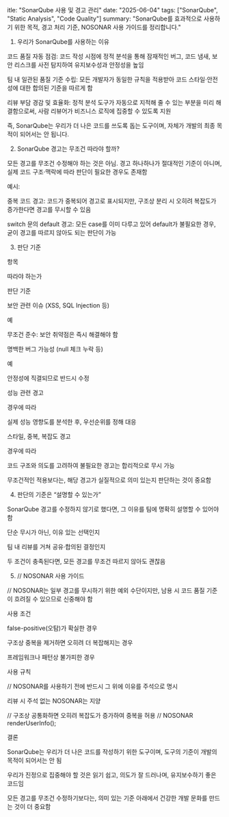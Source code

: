 itle: "SonarQube 사용 및 경고 관리"
date: "2025-06-04"
tags: ["SonarQube", "Static Analysis", "Code Quality"]
summary: "SonarQube를 효과적으로 사용하기 위한 목적, 경고 처리 기준, NOSONAR 사용 가이드를 정리합니다."

1. 우리가 SonarQube를 사용하는 이유

코드 품질 자동 점검: 코드 작성 시점에 정적 분석을 통해 잠재적인 버그, 코드 냄새, 보안 리스크를 사전 탐지하여
유지보수성과 안정성을 높임

팀 내 일관된 품질 기준 수립: 모든 개발자가 동일한 규칙을 적용받아 코드 스타일·안전성에 대한 합의된 기준을 따르게 함

리뷰 부담 경감 및 효율화: 정적 분석 도구가 자동으로 지적해 줄 수 있는 부분을 미리 해결함으로써,
사람 리뷰어가 비즈니스 로직에 집중할 수 있도록 지원

즉, SonarQube는 우리가 더 나은 코드를 쓰도록 돕는 도구이며, 자체가 개발의 최종 목적이 되어서는 안 됩니다.

2. SonarQube 경고는 무조건 따라야 할까?

모든 경고를 무조건 수정해야 하는 것은 아님. 경고 하나하나가 절대적인 기준이 아니며,
실제 코드 구조·맥락에 따라 판단이 필요한 경우도 존재함

예시:

중복 코드 경고: 코드가 중복되어 경고로 표시되지만,
구조상 분리 시 오히려 복잡도가 증가한다면 경고를 무시할 수 있음

switch 문의 default 경고: 모든 case를 이미 다루고 있어 default가 불필요한 경우,
굳이 경고를 따르지 않아도 되는 판단이 가능

3. 판단 기준

항목

따라야 하는가

판단 기준

보안 관련 이슈 (XSS, SQL Injection 등)

예

무조건 준수: 보안 취약점은 즉시 해결해야 함

명백한 버그 가능성 (null 체크 누락 등)

예

안정성에 직결되므로 반드시 수정

성능 관련 경고

경우에 따라

실제 성능 영향도를 분석한 후, 우선순위를 정해 대응

스타일, 중복, 복잡도 경고

경우에 따라

코드 구조와 의도를 고려하여 불필요한 경고는 합리적으로 무시 가능

무조건적인 적용보다는, 해당 경고가 실질적으로 의미 있는지 판단하는 것이 중요함

4. 판단의 기준은 “설명할 수 있는가”

SonarQube 경고를 수정하지 않기로 했다면, 그 이유를 팀에 명확히 설명할 수 있어야 함

단순 무시가 아닌, 이유 있는 선택인지

팀 내 리뷰를 거쳐 공유·합의된 결정인지

두 조건이 충족된다면, 모든 경고를 무조건 따르지 않아도 괜찮음

5. // NOSONAR 사용 가이드

// NOSONAR는 일부 경고를 무시하기 위한 예외 수단이지만,
남용 시 코드 품질 기준이 흐려질 수 있으므로 신중해야 함

사용 조건

false-positive(오탐)가 확실한 경우

구조상 중복을 제거하면 오히려 더 복잡해지는 경우

프레임워크나 패턴상 불가피한 경우

사용 규칙

// NOSONAR를 사용하기 전에 반드시 그 위에 이유를 주석으로 명시

리뷰 시 주석 없는 NOSONAR는 지양

// 구조상 공통화하면 오히려 복잡도가 증가하여 중복을 허용
// NOSONAR
renderUserInfo();

결론

SonarQube는 우리가 더 나은 코드를 작성하기 위한 도구이며, 도구의 기준이 개발의 목적이 되어서는 안 됨

우리가 진정으로 집중해야 할 것은 읽기 쉽고, 의도가 잘 드러나며, 유지보수하기 좋은 코드임

모든 경고를 무조건 수정하기보다는, 의미 있는 기준 아래에서 건강한 개발 문화를 만드는 것이 더 중요함
